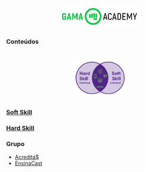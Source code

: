 <h1 align="center">
    <img alt="Gama" title="LogoGama" src="./img/LogoGama.png" width="220px" />
</h1>

### Conteúdos
<h1 align="center">
    <img alt="Stacks" title="Stacks" src="./img/Stacks.png" width="150px" />
</h1>

### [Soft Skill]()

### [Hard Skill](https://github.com/BrunoNishimura/Gama-Experience-Hacker)

### Grupo
- [Acredita$]()
- [EnsinaCast]()